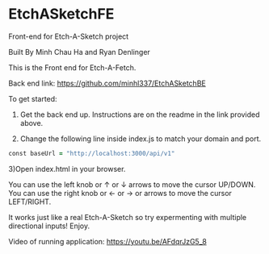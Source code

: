 # EtchASketchFE
Front-end for Etch-A-Sketch project

Built By Minh Chau Ha and Ryan Denlinger

This is the Front end for Etch-A-Fetch.

Back end link: https://github.com/minhl337/EtchASketchBE

To get started:

1) Get the back end up. Instructions are on the readme in the link provided above.

2) Change the following line inside index.js to match your domain and port.
```ruby
const baseUrl = "http://localhost:3000/api/v1"
```
3)Open index.html in your browser.

You can use the left knob or ↑ or ↓ arrows to move the cursor UP/DOWN.
You can use the right knob or ← or → or arrows to move the cursor LEFT/RIGHT.

It works just like a real Etch-A-Sketch so try expermenting with multiple directional inputs!
Enjoy.

Video of running application:
https://youtu.be/AFdqrJzG5_8
